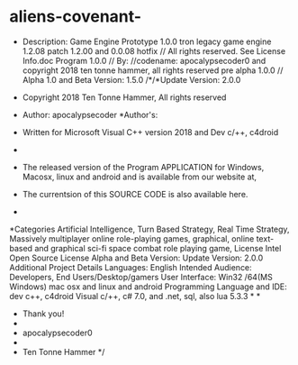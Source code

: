 # aliens-covenant-

 *
   Description: Game Engine Prototype 1.0.0 tron legacy game engine 1.2.08
  patch 1.2.00 and 0.0.08 hotfix
//  All rights reserved. See License Info.doc Program 1.0.0
// By:
//codename: apocalypsecoder0 and copyright 2018 ten tonne hammer, all rights reserved
pre alpha 1.0.0
// Alpha 1.0 and Beta Version: 1.5.0
/*/*Update Version: 2.0.0
* Copyright 2018 Ten Tonne Hammer, All rights reserved
* Author: apocalypsecoder
*Author's:

* Written for Microsoft Visual C++ version 2018 and Dev c/++, c4droid
*
* The released version of the Program APPLICATION for Windows, Macosx, linux and android and is available from our website at,
* The currentsion of this SOURCE CODE is also available here.
*
*Categories
Artificial Intelligence, Turn Based Strategy, Real Time Strategy, Massively multiplayer online role-playing games,
graphical, online text-based and graphical sci-fi space combat role playing game,
License
Intel Open Source License Alpha and Beta Version: 
Update Version: 2.0.0
Additional Project Details
Languages:
English
Intended Audience:
Developers, End Users/Desktop/gamers
User Interface:
Win32 /64(MS Windows) mac osx and linux and android
Programming Language and IDE:
dev c++, c4droid
Visual c/++, c# 7.0, and .net, sql,
also lua 5.3.3
*
* 
* Thank you!
*
* apocalypsecoder0
*
* Ten Tonne Hammer
 */
